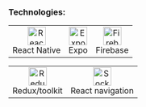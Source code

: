 ### Technologies:

 <table>
     <tbody>
  <tr>
   <td align="Center"> 
 <img src="https://upload.wikimedia.org/wikipedia/commons/thumb/a/a7/React-icon.svg/539px-React-icon.svg.png" width="36" height="36" alt="React Native" />
    <br>React Native
    </td>   
   
   <td align="Center">
        <img src="https://images.velog.io/images/jisoolee11/post/59b75cbb-e395-4dd8-966b-e2b26731fc0c/expo_logo_icon_145293.png" width="36" height="36" alt="Expo" />
    <br>Expo
    </td> 
  <td align="Center">
      <img src="https://cdn.cdnlogo.com/logos/f/48/firebase.svg" width="36" height="36" alt="Firebase" />
    <br>Firebase
    </td>       
      </tr>
</tbody>
  </table>

  <table>
   <tbody>
      <tr>
          
 <td align="Center">  
<img src="https://raw.githubusercontent.com/danielcranney/readme-generator/main/public/icons/skills/redux-colored.svg" width="36" height="36" alt="Redux" />
     <br>Redux/toolkit
    </td>    
     <td align="Center">   
<img src="https://reactnavigation.org/img/spiro.svg" width="36" height="36" alt="SocketIo">
     <br>React navigation
    </td>
          </tr>
</tbody>
  </table>

